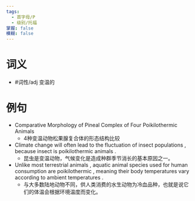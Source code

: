 ```yaml
---
tags:
  - 首字母/P
  - 级别/托福
掌握: false
模糊: false
---
```

# 词义
- #词性/adj  变温的
# 例句
- Comparative Morphology of Pineal Complex of Four Poikilothermic Animals
	- 4种变温动物松果腺复合体的形态结构比较
- Climate change will often lead to the fluctuation of insect populations , because insect is poikilothermic animals .
	- 昆虫是变温动物，气候变化是造成种群季节消长的基本原因之一。
- Unlike most terrestrial animals , aquatic animal species used for human consumption are poikilothermic , meaning their body temperatures vary according to ambient temperatures .
	- 与大多数陆地动物不同，供人类消费的水生动物为冷血品种，也就是说它们的体温会根据环境温度而变化。
